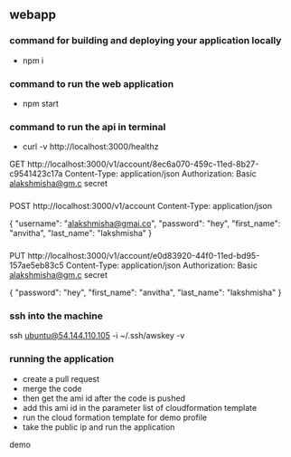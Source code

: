 ## webapp


### command for building and deploying your application locally
- npm i
### command to run the web application
- npm start

### command to run the api in terminal
- curl -v http://localhost:3000/healthz

GET http://localhost:3000/v1/account/8ec6a070-459c-11ed-8b27-c9541423c17a
Content-Type: application/json
Authorization: Basic alakshmisha@gm.c secret


###

POST http://localhost:3000/v1/account
Content-Type: application/json

{
    "username": "alakshmisha@gmai.co",
    "password": "hey",
    "first_name": "anvitha",
    "last_name": "lakshmisha"
}

###


PUT http://localhost:3000/v1/account/e0d83920-44f0-11ed-bd95-157ae5eb83c5
Content-Type: application/json
Authorization: Basic alakshmisha@gm.c secret


{
    "password": "hey",
    "first_name": "anvitha",
    "last_name": "lakshmisha"
}

 ### ssh into the machine 
 ssh ubuntu@54.144.110.105 -i ~/.ssh/awskey -v

 ### running the application
 - create a pull request
 - merge the code
 - then get the ami id after the code is pushed
 - add this ami id in the parameter list of cloudformation template
 - run the cloud formation template for demo profile
 - take the public ip and run the application

demo